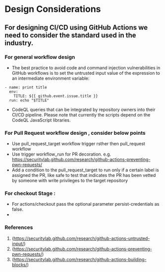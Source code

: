 ###
# Design Considerations

 
## For designing CI/CD using GitHub Actions we need to consider the standard used in the industry.

### For general workflow design

- The best practice to avoid code and command injection vulnerabilities in GitHub workflows is to set the untrusted input value of the expression to an intermediate environment variable:
```
- name: print title
  env:
    TITLE: ${{ github.event.issue.title }}
  run: echo "$TITLE"
  ```
-  CodeQL queries that can be integrated by repository owners into their CI/CD pipeline. Please note that currently the scripts depend on the CodeQL JavaScript libraries. 

### For Pull Request workflow design , consider below points

- Use pull_request_target workflow trigger rsther then pull_request workflow
- Use trigger workflow_run for PR decoration. e.g. https://securitylab.github.com/research/github-actions-preventing-pwn-requests/ 
- Add a condition to the pull_request_target to run only if a certain label is assigned the PR, like safe to test that indicates the PR has been vetted by someone with write privileges to the target repository

### For checkout Stage :
- For actions/checkout pass the optional parameter persist-credentials as false.
- 
  


### References
1. (https://securitylab.github.com/research/github-actions-untrusted-input/)
2. (https://securitylab.github.com/research/github-actions-preventing-pwn-requests/)
3. (https://securitylab.github.com/research/github-actions-building-blocks/)

